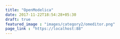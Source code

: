 ```yaml
---
title: "OpenModelica"
date: 2017-11-22T18:54:28+05:30
draft: true
featured_image : "images/category2/omeditor.png"
page_link : "https://localhost:88"
---
```


